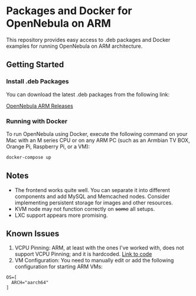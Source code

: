 # Packages and Docker for OpenNebula on ARM

This repository provides easy access to .deb packages and Docker examples for running OpenNebula on ARM architecture.

## Getting Started

### Install .deb Packages

You can download the latest .deb packages from the following link:

[OpenNebula ARM Releases](https://github.com/shurkys/opennebula-arm64/releases/)

### Running with Docker

To run OpenNebula using Docker, execute the following command on your Mac with an M series CPU or on any ARM PC (such as an Armbian TV BOX, Orange Pi, Raspberry Pi, or a VM):

```bash
docker-compose up
```
## Notes

- The frontend works quite well. You can separate it into different components and add MySQL and Memcached nodes. Consider implementing persistent storage for images and other resources.
- KVM node may not function correctly on ~~some~~ all setups.
- LXC support appears more promising.

## Known Issues

1. VCPU Pinning: ARM, at least with the ones I've worked with, does not support VCPU Pinning; and it is hardcoded. [Link to code](https://github.com/OpenNebula/one/blob/master/src/vmm/LibVirtDriverKVM.cc#L785)
2. VM Configuration: You need to manually edit or add the following configuration for starting ARM VMs:
```plaintext
OS=[
  ARCH="aarch64"
]
```
